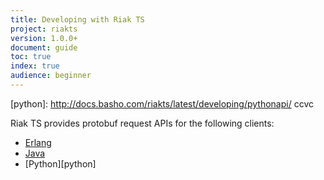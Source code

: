```yaml
---
title: Developing with Riak TS
project: riakts
version: 1.0.0+
document: guide
toc: true
index: true
audience: beginner
---
```


[erlang]: http://docs.basho.com/riakts/latest/developing/erlangapi/
[java]: http://docs.basho.com/riakts/latest/developing/javaapi/
[python]: http://docs.basho.com/riakts/latest/developing/pythonapi/ ccvc 


Riak TS provides protobuf request APIs for the following clients:

* [Erlang][erlang]
* [Java][java]
* [Python][python]
